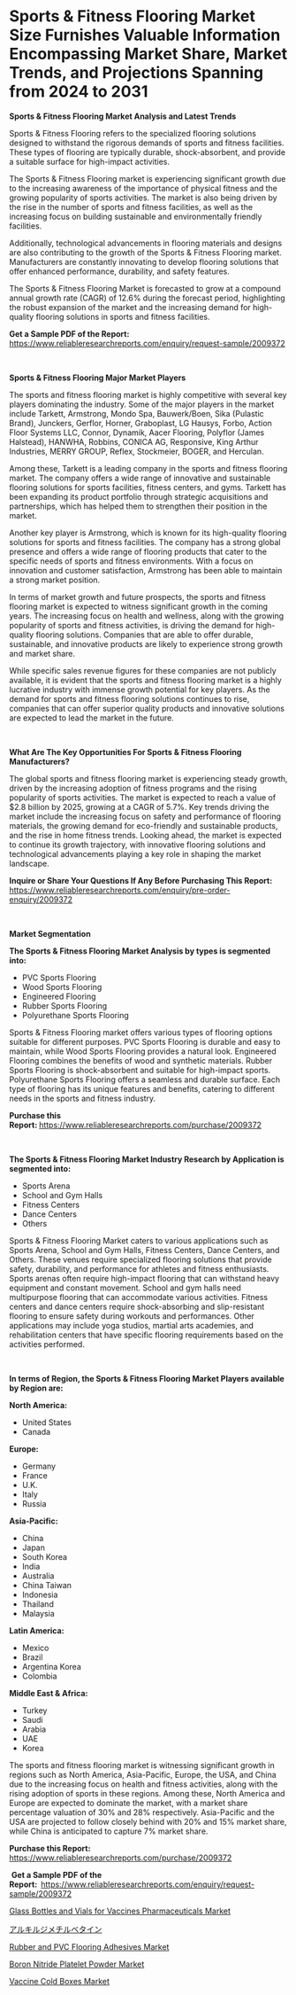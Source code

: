 <p><h1>Sports & Fitness Flooring Market Size Furnishes Valuable Information Encompassing Market Share, Market Trends, and Projections Spanning from 2024 to 2031</h1></p><p><strong>Sports & Fitness Flooring Market Analysis and Latest Trends</strong></p>
<p><p>Sports & Fitness Flooring refers to the specialized flooring solutions designed to withstand the rigorous demands of sports and fitness facilities. These types of flooring are typically durable, shock-absorbent, and provide a suitable surface for high-impact activities.</p><p>The Sports & Fitness Flooring market is experiencing significant growth due to the increasing awareness of the importance of physical fitness and the growing popularity of sports activities. The market is also being driven by the rise in the number of sports and fitness facilities, as well as the increasing focus on building sustainable and environmentally friendly facilities.</p><p>Additionally, technological advancements in flooring materials and designs are also contributing to the growth of the Sports & Fitness Flooring market. Manufacturers are constantly innovating to develop flooring solutions that offer enhanced performance, durability, and safety features.</p><p>The Sports & Fitness Flooring Market is forecasted to grow at a compound annual growth rate (CAGR) of 12.6% during the forecast period, highlighting the robust expansion of the market and the increasing demand for high-quality flooring solutions in sports and fitness facilities.</p></p>
<p><strong>Get a Sample PDF of the Report:&nbsp;</strong> <a href="https://www.reliableresearchreports.com/enquiry/request-sample/2009372">https://www.reliableresearchreports.com/enquiry/request-sample/2009372</a></p>
<p>&nbsp;</p>
<p><strong>Sports & Fitness Flooring Major Market Players</strong></p>
<p><p>The sports and fitness flooring market is highly competitive with several key players dominating the industry. Some of the major players in the market include Tarkett, Armstrong, Mondo Spa, Bauwerk/Boen, Sika (Pulastic Brand), Junckers, Gerflor, Horner, Graboplast, LG Hausys, Forbo, Action Floor Systems LLC, Connor, Dynamik, Aacer Flooring, Polyflor (James Halstead), HANWHA, Robbins, CONICA AG, Responsive, King Arthur Industries, MERRY GROUP, Reflex, Stockmeier, BOGER, and Herculan.</p><p>Among these, Tarkett is a leading company in the sports and fitness flooring market. The company offers a wide range of innovative and sustainable flooring solutions for sports facilities, fitness centers, and gyms. Tarkett has been expanding its product portfolio through strategic acquisitions and partnerships, which has helped them to strengthen their position in the market.</p><p>Another key player is Armstrong, which is known for its high-quality flooring solutions for sports and fitness facilities. The company has a strong global presence and offers a wide range of flooring products that cater to the specific needs of sports and fitness environments. With a focus on innovation and customer satisfaction, Armstrong has been able to maintain a strong market position.</p><p>In terms of market growth and future prospects, the sports and fitness flooring market is expected to witness significant growth in the coming years. The increasing focus on health and wellness, along with the growing popularity of sports and fitness activities, is driving the demand for high-quality flooring solutions. Companies that are able to offer durable, sustainable, and innovative products are likely to experience strong growth and market share.</p><p>While specific sales revenue figures for these companies are not publicly available, it is evident that the sports and fitness flooring market is a highly lucrative industry with immense growth potential for key players. As the demand for sports and fitness flooring solutions continues to rise, companies that can offer superior quality products and innovative solutions are expected to lead the market in the future.</p></p>
<p>&nbsp;</p>
<p><strong>What Are The Key Opportunities For Sports & Fitness Flooring Manufacturers?</strong></p>
<p><p>The global sports and fitness flooring market is experiencing steady growth, driven by the increasing adoption of fitness programs and the rising popularity of sports activities. The market is expected to reach a value of $2.8 billion by 2025, growing at a CAGR of 5.7%. Key trends driving the market include the increasing focus on safety and performance of flooring materials, the growing demand for eco-friendly and sustainable products, and the rise in home fitness trends. Looking ahead, the market is expected to continue its growth trajectory, with innovative flooring solutions and technological advancements playing a key role in shaping the market landscape.</p></p>
<p><strong>Inquire or Share Your Questions If Any Before Purchasing This Report:</strong> <a href="https://www.reliableresearchreports.com/enquiry/pre-order-enquiry/2009372">https://www.reliableresearchreports.com/enquiry/pre-order-enquiry/2009372</a></p>
<p>&nbsp;</p>
<p><strong>Market Segmentation</strong></p>
<p><strong>The Sports & Fitness Flooring Market Analysis by types is segmented into:</strong></p>
<p><ul><li>PVC Sports Flooring</li><li>Wood Sports Flooring</li><li>Engineered Flooring</li><li>Rubber Sports Flooring</li><li>Polyurethane Sports Flooring</li></ul></p>
<p><p>Sports & Fitness Flooring market offers various types of flooring options suitable for different purposes. PVC Sports Flooring is durable and easy to maintain, while Wood Sports Flooring provides a natural look. Engineered Flooring combines the benefits of wood and synthetic materials. Rubber Sports Flooring is shock-absorbent and suitable for high-impact sports. Polyurethane Sports Flooring offers a seamless and durable surface. Each type of flooring has its unique features and benefits, catering to different needs in the sports and fitness industry.</p></p>
<p><strong>Purchase this Report:&nbsp;</strong><a href="https://www.reliableresearchreports.com/purchase/2009372">https://www.reliableresearchreports.com/purchase/2009372</a></p>
<p>&nbsp;</p>
<p><strong>The Sports & Fitness Flooring Market Industry Research by Application is segmented into:</strong></p>
<p><ul><li>Sports Arena</li><li>School and Gym Halls</li><li>Fitness Centers</li><li>Dance Centers</li><li>Others</li></ul></p>
<p><p>Sports & Fitness Flooring Market caters to various applications such as Sports Arena, School and Gym Halls, Fitness Centers, Dance Centers, and Others. These venues require specialized flooring solutions that provide safety, durability, and performance for athletes and fitness enthusiasts. Sports arenas often require high-impact flooring that can withstand heavy equipment and constant movement. School and gym halls need multipurpose flooring that can accommodate various activities. Fitness centers and dance centers require shock-absorbing and slip-resistant flooring to ensure safety during workouts and performances. Other applications may include yoga studios, martial arts academies, and rehabilitation centers that have specific flooring requirements based on the activities performed.</p></p>
<p>&nbsp;</p>
<p><strong>In terms of Region, the Sports & Fitness Flooring Market Players available by Region are:</strong></p>
<p>
    <p> <strong> North America: </strong>
        <ul>
            <li>United States</li>
            <li>Canada</li>
        </ul>
        </p> 
    <p> <strong> Europe: </strong>
        <ul>
            <li>Germany</li>
            <li>France</li>
            <li>U.K.</li>
            <li>Italy</li>
            <li>Russia</li>
        </ul>
        </p> 
    <p> <strong> Asia-Pacific: </strong>
        <ul>
            <li>China</li>
            <li>Japan</li>
            <li>South Korea</li>
            <li>India</li>
            <li>Australia</li>
            <li>China Taiwan</li>
            <li>Indonesia</li>
            <li>Thailand</li>
            <li>Malaysia</li>
        </ul>
        </p> 
    <p> <strong> Latin America: </strong>
        <ul>
            <li>Mexico</li>
            <li>Brazil</li>
            <li>Argentina Korea</li>
            <li>Colombia</li>
        </ul>
        </p> 
    <p> <strong> Middle East & Africa: </strong>
        <ul>
            <li>Turkey</li>
            <li>Saudi</li>
            <li>Arabia</li>
            <li>UAE</li>
            <li>Korea</li>
        </ul>
    </p>
    </p>
<p><p>The sports and fitness flooring market is witnessing significant growth in regions such as North America, Asia-Pacific, Europe, the USA, and China due to the increasing focus on health and fitness activities, along with the rising adoption of sports in these regions. Among these, North America and Europe are expected to dominate the market, with a market share percentage valuation of 30% and 28% respectively. Asia-Pacific and the USA are projected to follow closely behind with 20% and 15% market share, while China is anticipated to capture 7% market share.</p></p>
<p><strong>Purchase this Report: </strong><a href="https://www.reliableresearchreports.com/purchase/2009372">https://www.reliableresearchreports.com/purchase/2009372</a></p>
<p>&nbsp;<strong>Get a Sample PDF of the Report:&nbsp;&nbsp;</strong><a href="https://www.reliableresearchreports.com/enquiry/request-sample/2009372">https://www.reliableresearchreports.com/enquiry/request-sample/2009372</a></p>
<p><strong></strong></p>
<p><p><a href="https://issuu.com/reportprime-2/docs/glass-bottles-and-vials-for-vaccine_afe6d894db2378">Glass Bottles and Vials for Vaccines Pharmaceuticals Market</a></p><p><a href="https://github.com/ihabdkwlxs948/Market-Research-Report-List-1/blob/main/84688652495.md">アルキルジメチルベタイン</a></p><p><a href="https://github.com/biheemgalvinlouises6hokrh3h/Market-Research-Report-List-1/blob/main/rubber-and-pvc-flooring-adhesives-market.md">Rubber and PVC Flooring Adhesives Market</a></p><p><a href="https://github.com/guneycigdem35/Market-Research-Report-List-2/blob/main/boron-nitride-platelet-powder-market.md">Boron Nitride Platelet Powder Market</a></p><p><a href="https://issuu.com/reportprime-2/docs/vaccine-cold-boxes-market-size-2030.pptx">Vaccine Cold Boxes Market</a></p></p>
